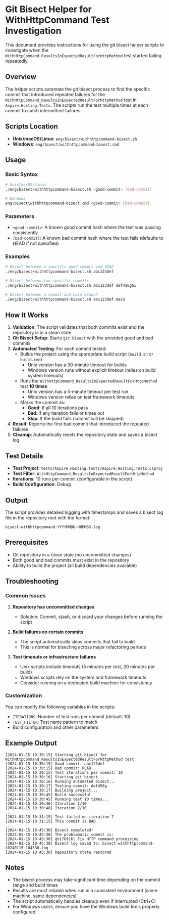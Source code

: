 # Git Bisect Helper for WithHttpCommand Test Investigation

This document provides instructions for using the git bisect helper scripts to investigate when the `WithHttpCommand_ResultsInExpectedResultForHttpMethod` test started failing repeatedly.

## Overview

The helper scripts automate the git bisect process to find the specific commit that introduced repeated failures for the `WithHttpCommand_ResultsInExpectedResultForHttpMethod` test in `Aspire.Hosting.Tests`. The scripts run the test multiple times at each commit to catch intermittent failures.

## Scripts Location

- **Unix/macOS/Linux**: `eng/bisect/withhttpcommand-bisect.sh`
- **Windows**: `eng/bisect/withhttpcommand-bisect.cmd`

## Usage

### Basic Syntax

```bash
# Unix/macOS/Linux
./eng/bisect/withhttpcommand-bisect.sh <good-commit> [bad-commit]

# Windows
eng\bisect\withhttpcommand-bisect.cmd <good-commit> [bad-commit]
```

### Parameters

- `<good-commit>`: A known good commit hash where the test was passing consistently
- `[bad-commit]`: A known bad commit hash where the test fails (defaults to HEAD if not specified)

### Examples

```bash
# Bisect between a specific good commit and HEAD
./eng/bisect/withhttpcommand-bisect.sh abc123def

# Bisect between two specific commits
./eng/bisect/withhttpcommand-bisect.sh abc123def def456ghi

# Bisect between a commit and main branch
./eng/bisect/withhttpcommand-bisect.sh abc123def main
```

## How It Works

1. **Validation**: The script validates that both commits exist and the repository is in a clean state
2. **Git Bisect Setup**: Starts `git bisect` with the provided good and bad commits
3. **Automated Testing**: For each commit tested:
   - Builds the project using the appropriate build script (`build.sh` or `build.cmd`)
     - Unix version has a 30-minute timeout for builds
     - Windows version runs without explicit timeout (relies on build system timeouts)
   - Runs the `WithHttpCommand_ResultsInExpectedResultForHttpMethod` test **10 times**
     - Unix version has a 5-minute timeout per test run
     - Windows version relies on test framework timeouts
   - Marks the commit as:
     - **Good**: If all 10 iterations pass
     - **Bad**: If any iteration fails or times out
     - **Skip**: If the build fails (commit will be skipped)
4. **Result**: Reports the first bad commit that introduced the repeated failures
5. **Cleanup**: Automatically resets the repository state and saves a bisect log

## Test Details

- **Test Project**: `tests/Aspire.Hosting.Tests/Aspire.Hosting.Tests.csproj`
- **Test Filter**: `WithHttpCommand_ResultsInExpectedResultForHttpMethod`
- **Iterations**: 10 runs per commit (configurable in the script)
- **Build Configuration**: Debug

## Output

The script provides detailed logging with timestamps and saves a bisect log file in the repository root with the format:
```
bisect-withhttpcommand-YYYYMMDD-HHMMSS.log
```

## Prerequisites

- Git repository in a clean state (no uncommitted changes)
- Both good and bad commits must exist in the repository
- Ability to build the project (all build dependencies available)

## Troubleshooting

### Common Issues

1. **Repository has uncommitted changes**
   - Solution: Commit, stash, or discard your changes before running the script

2. **Build failures on certain commits**
   - The script automatically skips commits that fail to build
   - This is normal for bisecting across major refactoring periods

3. **Test timeouts or infrastructure failures**
   - Unix scripts include timeouts (5 minutes per test, 30 minutes per build)
   - Windows scripts rely on the system and framework timeouts
   - Consider running on a dedicated build machine for consistency

### Customization

You can modify the following variables in the scripts:

- `ITERATIONS`: Number of test runs per commit (default: 10)
- `TEST_FILTER`: Test name pattern to match
- Build configuration and other parameters

## Example Output

```
[2024-01-15 10:30:15] Starting git bisect for WithHttpCommand_ResultsInExpectedResultForHttpMethod test
[2024-01-15 10:30:15] Good commit: abc123def
[2024-01-15 10:30:15] Bad commit: HEAD
[2024-01-15 10:30:15] Test iterations per commit: 10
[2024-01-15 10:30:16] Starting git bisect...
[2024-01-15 10:30:16] Running automated bisect...
[2024-01-15 10:30:17] Testing commit: def456g
[2024-01-15 10:30:17] Building project...
[2024-01-15 10:30:45] Build successful
[2024-01-15 10:30:45] Running test 10 times...
[2024-01-15 10:30:46] Iteration 1/10
[2024-01-15 10:30:48] Iteration 2/10
...
[2024-01-15 10:31:15] Test failed on iteration 7
[2024-01-15 10:31:15] This commit is BAD
...
[2024-01-15 10:45:30] Bisect completed!
[2024-01-15 10:45:30] The problematic commit is:
[2024-01-15 10:45:30] ghi789jkl Fix HTTP command processing
[2024-01-15 10:45:30] Bisect log saved to: bisect-withhttpcommand-20240115-104530.log
[2024-01-15 10:45:30] Repository state restored
```

## Notes

- The bisect process may take significant time depending on the commit range and build times
- Results are most reliable when run in a consistent environment (same machine, same dependencies)
- The script automatically handles cleanup even if interrupted (Ctrl+C)
- For Windows users, ensure you have the Windows build tools properly configured